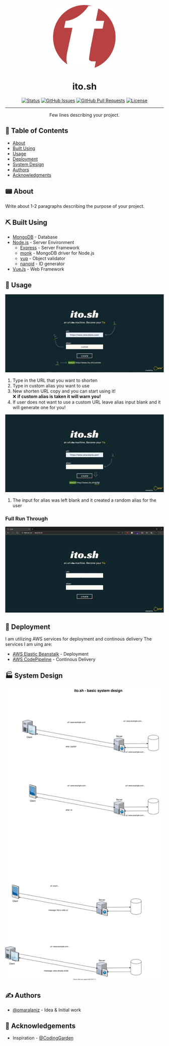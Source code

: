 <p align="center">
  <a href="" rel="noopener">
 <img width=200px height=200px src="public/assets/Subtract.svg" alt="Project logo"></a>
</p>

<h1 align="center">ito.sh</h1>

<div align="center">

[![Status](https://img.shields.io/badge/status-active-success.svg)]()
[![GitHub Issues](https://img.shields.io/github/issues/kylelobo/The-Documentation-Compendium.svg)](https://github.com/kylelobo/The-Documentation-Compendium/issues)
[![GitHub Pull Requests](https://img.shields.io/github/issues-pr/kylelobo/The-Documentation-Compendium.svg)](https://github.com/kylelobo/The-Documentation-Compendium/pulls)
[![License](https://img.shields.io/badge/license-MIT-blue.svg)](/LICENSE)

</div>

---

<p align="center"> Few lines describing your project.
    <br> 
</p>

## 📝 Table of Contents

- [About](#about)
- [Built Using](#built_using)
- [Usage](#usage)
- [Deployment](#deployment)
- [System Design](#system_design)
- [Authors](#authors)
- [Acknowledgments](#acknowledgement)

## 📟 About <a name = "about"></a>

Write about 1-2 paragraphs describing the purpose of your project.

## ⛏️ Built Using <a name = "built_using"></a>

- [MongoDB](https://www.mongodb.com/) - Database
- [Node.js](https://nodejs.org/en/) - Server Environment
  - [Express](https://expressjs.com/) - Server Framework
  - [monk](https://automattic.github.io/monk/) - MongoDB driver for Node.js
  - [yup](https://github.com/jquense/yup) - Object validator
  - [nanoid](https://github.com/ai/nanoid) - ID generator
- [VueJs](https://vuejs.org/) - Web Framework




## 🔑 Usage <a name="usage"></a>
<img src="public/assets/alias.jpg">

1) Type in the URL that you want to shorten
2) Type in custom alias you want to use
3) New shorten URL copy and you can start using it! <br>
❌ **if custom alias is taken it will warn you!**
4) If user does not want to use a custom URL leave alias input blank and it will generate one for you!

<img src="public/assets/alias_blank.jpg">

1) The input for alias was left blank and it created a random alias for the user


### **Full Run Through**
<img src="public/assets/ito.gif">

## 🚀 Deployment <a name = "deployment"></a>
I am utilizing AWS services for deployment and continous delivery 
The services I am uing are:

- [AWS Elastic Beanstalk](https://aws.amazon.com/elasticbeanstalk/) - Deployment
- [AWS CodePipeline](https://aws.amazon.com/codepipeline/) - Continous Delivery



## 🏭 System Design <a name = "system_design"></a>

<img src="public/assets/SystemDesign.svg">

## ✍️ Authors <a name = "authors"></a>

- [@omaralaniz](https://github.com/omaralaniz) - Idea & Initial work

## 🎉 Acknowledgements <a name = "acknowledgement"></a>

- Inspiration - [@CodingGarden](https://github.com/w3cj)
